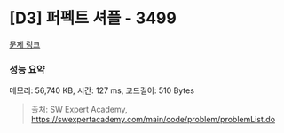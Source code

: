 # [D3] 퍼펙트 셔플 - 3499 

[문제 링크](https://swexpertacademy.com/main/code/problem/problemDetail.do?contestProbId=AWGsRbk6AQIDFAVW) 

### 성능 요약

메모리: 56,740 KB, 시간: 127 ms, 코드길이: 510 Bytes



> 출처: SW Expert Academy, https://swexpertacademy.com/main/code/problem/problemList.do
